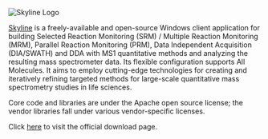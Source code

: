 ![Skyline Logo](https://skyline.ms/labkey/_webdav/home/%40files/skyline.jpg "Skyline")

[Skyline](https://skyline.ms/project/home/software/Skyline/begin.view) is a freely-available and open-source Windows client application for building Selected Reaction Monitoring (SRM) / Multiple Reaction Monitoring (MRM), 
Parallel Reaction Monitoring (PRM), Data Independent Acquisition (DIA/SWATH) and DDA with MS1 quantitative methods and analyzing the resulting mass spectrometer data. 
Its flexible configuration supports All Molecules. It aims to employ cutting-edge technologies for creating and iteratively refining targeted methods for large-scale 
quantitative mass spectrometry studies in life sciences.

Core code and libraries are under the Apache open source license; the vendor libraries fall under various vendor-specific licenses.

Click [here](https://skyline.ms/skyline64.url) to visit the official download page.

